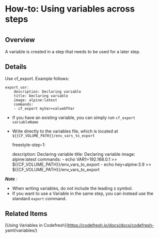 # How-to: Using variables across steps

#

## Overview

A variable is created in a step that needs to be used for a later step.

## Details

Use cf_export. Example follows:

    
    
    export_var:
        description: Declaring variable
        title: Declaring variable
        image: alpine:latest
        commands:
        - cf_export myVar=valueOfVar
    

  * If you have an existing variable, you can simply run `cf_export variableName`
  * Write directly to the variables file, which is located at `${{CF_VOLUME_PATH}}/env_vars_to_export`

    
    
    freestyle-step-1:
    
    description: Declaring variable
    title: Declaring variable
    image: alpine:latest
    commands:
        - echo VAR1=192.168.0.1 >> ${{CF_VOLUME_PATH}}/env_vars_to_export
        - echo hey=alpine:3.9 >> ${{CF_VOLUME_PATH}}/env_vars_to_export
    

_**Note** :_

  * When writing variables, do not include the leading `$` symbol.
  * If you want to use a Variable in the same step, you can instead use the standard `export` command.

## Related Items

[Using Variables in Codefresh](https://codefresh.io/docs/docs/codefresh-
yaml/variables/)

